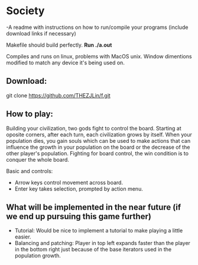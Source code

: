 # Society
-A readme with instructions on how to run/compile your programs (include download links if necessary)

Makefile should build perfectly. **Run ./a.out**

Compiles and runs on linux, problems with MacOS unix. Window dimentions modified to match any device it's being used on.

## Download: 
git clone https://github.com/THEZJLin/f.git

## How to play: 

Building your civilization, two gods fight to control the board. Starting at oposite corners, after each turn, each civilization grows by itself. When your population dies, you gain souls which can be used to make actions that can influence the growth in your population on the board or the decrease of the other player's population. Fighting for board control, the win condition is to conquer the whole board.

Basic and controls:
* Arrow keys control movement across board.
* Enter key takes selection, prompted by action menu.

## What will be implemented in the near future (if we end up pursuing this game further)
* Tutorial: Would be nice to implement a tutorial to make playing a little easier.
* Balancing and patching: Player in top left expands faster than the player in the bottom right just because of the base iterators used in the population growth.
